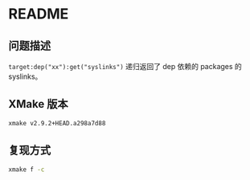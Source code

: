 # README

## 问题描述

`target:dep("xx"):get("syslinks")` 递归返回了 dep 依赖的 packages 的 syslinks。

## XMake 版本

```bash
xmake v2.9.2+HEAD.a298a7d88
```

## 复现方式

```bash
xmake f -c
```

